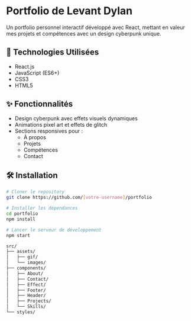 # Portfolio de Levant Dylan

Un portfolio personnel interactif développé avec React, mettant en valeur mes projets et compétences avec un design cyberpunk unique.

## 🚀 Technologies Utilisées

- React.js
- JavaScript (ES6+)
- CSS3
- HTML5

## ✨ Fonctionnalités

- Design cyberpunk avec effets visuels dynamiques
- Animations pixel art et effets de glitch
- Sections responsives pour :
    - À propos
    - Projets
    - Compétences
    - Contact

## 🛠 Installation

```bash
# Cloner le repository
git clone https://github.com/[votre-username]/portfolio

# Installer les dépendances
cd portfolio
npm install

# Lancer le serveur de développement
npm start

src/
├── assets/
│   ├── gif/
│   └── images/
├── components/
│   ├── About/
│   ├── Contact/
│   ├── Effect/
│   ├── Footer/
│   ├── Header/
│   ├── Projects/
│   └── Skills/
└── styles/
